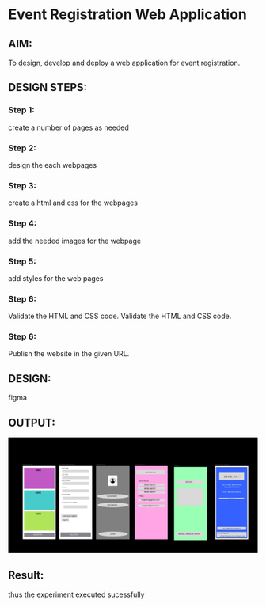 # Event Registration Web Application

## AIM:
To design, develop and deploy a web application for event registration.

## DESIGN STEPS:

### Step 1:
create a number of pages as needed
### Step 2:
design the each webpages
### Step 3:
create a html and css for the webpages
### Step 4:
add the needed images for the webpage
### Step 5:
add styles for the web pages
### Step 6:
Validate the HTML and CSS code.
Validate the HTML and CSS code.

### Step 6:
Publish the website in the given URL.

## DESIGN:
figma
## OUTPUT:
![output](figma.jpg)
## Result:
thus the experiment executed sucessfully
